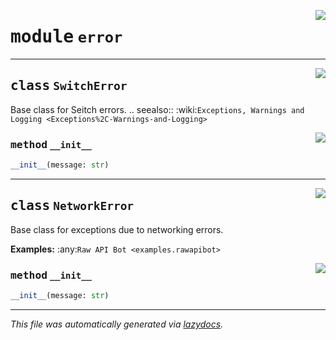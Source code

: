 <!-- markdownlint-disable -->

<a href="../../src/switch/error.py#L0"><img align="right" style="float:right;" src="https://img.shields.io/badge/-source-cccccc?style=flat-square"></a>

# <kbd>module</kbd> `error`






---

<a href="../../src/switch/error.py#L18"><img align="right" style="float:right;" src="https://img.shields.io/badge/-source-cccccc?style=flat-square"></a>

## <kbd>class</kbd> `SwitchError`
Base class for Seitch errors. .. seealso:: :wiki:`Exceptions, Warnings and Logging <Exceptions%2C-Warnings-and-Logging>` 

<a href="../../src/switch/error.py#L26"><img align="right" style="float:right;" src="https://img.shields.io/badge/-source-cccccc?style=flat-square"></a>

### <kbd>method</kbd> `__init__`

```python
__init__(message: str)
```









---

<a href="../../src/switch/error.py#L46"><img align="right" style="float:right;" src="https://img.shields.io/badge/-source-cccccc?style=flat-square"></a>

## <kbd>class</kbd> `NetworkError`
Base class for exceptions due to networking errors. 

**Examples:**
  :any:`Raw API Bot <examples.rawapibot>` 

<a href="../../src/switch/error.py#L26"><img align="right" style="float:right;" src="https://img.shields.io/badge/-source-cccccc?style=flat-square"></a>

### <kbd>method</kbd> `__init__`

```python
__init__(message: str)
```











---

_This file was automatically generated via [lazydocs](https://github.com/ml-tooling/lazydocs)._
